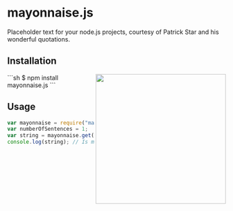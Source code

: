 # mayonnaise.js
Placeholder text for your node.js projects, courtesy of Patrick Star and his wonderful quotations.

## Installation
<img align="right" width="300" src="https://i.ytimg.com/vi/d1JA-nh0IfI/hqdefault.jpg">
```sh
$ npm install mayonnaise.js
```

## Usage
```javascript
var mayonnaise = require("mayonnaise.js");
var numberOfSentences = 1;
var string = mayonnaise.get(numberOfSentences);
console.log(string); // Is mayonnaise an instrument?
```

